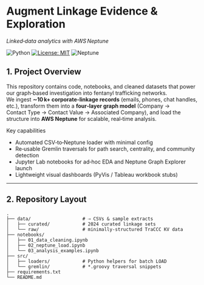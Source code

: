 # Augment Linkage Evidence & Exploration  
_Linked‑data analytics with AWS Neptune_

![Python](https://img.shields.io/badge/python-3.10%2B-blue)
[![License: MIT](https://img.shields.io/badge/License-MIT-blue.svg)](LICENSE)
![Neptune](https://img.shields.io/badge/AWS-Neptune-green)

## 1. Project Overview
This repository contains code, notebooks, and cleaned datasets that power our graph‑based investigation into fentanyl trafficking networks.  
We ingest **∼10 k+ corporate‑linkage records** (emails, phones, chat handles, etc.), transform them into a **four‑layer graph model** (Company → Contact Type → Contact Value → Associated Company), and load the structure into **AWS Neptune** for scalable, real‑time analysis.

Key capabilities
- Automated CSV‑to‑Neptune loader with minimal config  
- Re‑usable Gremlin traversals for path search, centrality, and community detection  
- Jupyter Lab notebooks for ad‑hoc EDA and Neptune Graph Explorer launch  
- Lightweight visual dashboards (PyVis / Tableau workbook stubs)  

---

## 2. Repository Layout
```text
.
├── data/                   # ⇢ CSVs & sample extracts
│   ├── curated/            # 2024 curated linkage sets
│   └── raw/                # minimally‑structured TraCCC KV data
├── notebooks/
│   ├── 01_data_cleaning.ipynb
│   ├── 02_neptune_load.ipynb
│   └── 03_analysis_examples.ipynb
├── src/
│   ├── loaders/            # Python helpers for batch LOAD
│   └── gremlin/            # *.groovy traversal snippets
├── requirements.txt
└── README.md

